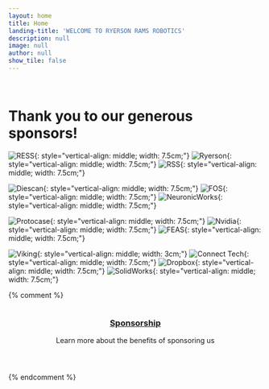 ```yaml
---
layout: home
title: Home
landing-title: 'WELCOME TO RYERSON RAMS ROBOTICS'
description: null
image: null
author: null
show_tile: false
---
```

<br />
<h1>Thank you to our generous sponsors!</h1>

![RESS](assets/images/sponsors/ress_logo.svg){: style="vertical-align: middle; width: 7.5cm;"}    ![Ryerson](assets/images/sponsors/ru_logo.svg){: style="vertical-align: middle; width: 7.5cm;"}   ![RSS](assets/images/sponsors/rss_logo.svg){: style="vertical-align: middle; width: 7.5cm;"}

![Diescan](assets/images/sponsors/diescan_logo.svg){: style="vertical-align: middle; width: 7.5cm;"}    ![FOS](assets/images/sponsors/fos_logo.svg){: style="vertical-align: middle; width: 7.5cm;"}    ![NeuronicWorks](assets/images/sponsors/neuronicworks_logo.svg){: style="vertical-align: middle; width: 7.5cm;"}

![Protocase](assets/images/sponsors/protocase_logo.svg){: style="vertical-align: middle; width: 7.5cm;"}    ![Nvidia](assets/images/sponsors/nvidia_logo.svg){: style="vertical-align: middle; width: 7.5cm;"}   ![FEAS](assets/images/sponsors/feas_logo.svg){: style="vertical-align: middle; width: 7.5cm;"}

![Viking](assets/images/sponsors/viking_logo.svg){: style="vertical-align: middle; width: 3cm;"}    ![Connect Tech](assets/images/sponsors/cti_logo.svg){: style="vertical-align: middle; width: 7.5cm;"}   ![Dropbox](assets/images/sponsors/dropbox_logo.svg){: style="vertical-align: middle; width: 7.5cm;"}   ![SolidWorks](assets/images/sponsors/solidworks_logo.svg){: style="vertical-align: middle; width: 7.5cm;"}

{% comment %}
<section class="tiles">
    <article style="width: 100%;">
        <span class="image">
            <img src="assets/images/sponsors/sponsorshipbanner.png" alt="" />
        </span>
        <header class="major" style="">
            <h3><a href="sponsorship.html" class="link">Sponsorship</a></h3>
            <p>Learn more about the benefits of sponsoring us</p>
        </header>
    </article>
</section>
{% endcomment %}
